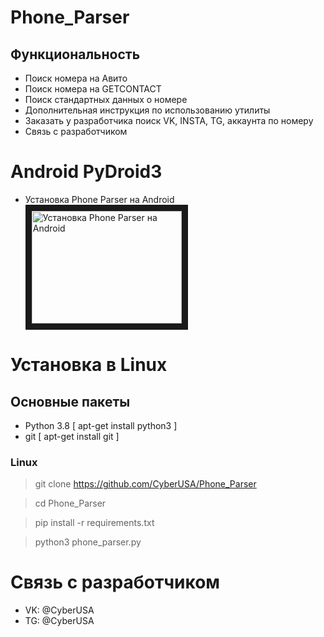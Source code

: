# Phone_Parser
## Функциональность 
- Поиск номера на Авито
- Поиск номера на GETCONTACT
- Поиск стандартных данных о номере
- Дополнительная инструкция по использованию утилиты 
- Заказать у разработчика поиск VK, INSTA, TG, аккаунта по номеру
- Связь с разработчиком

# Android PyDroid3
- Установка Phone Parser на Android
<a href="http://www.youtube.com/watch?feature=player_embedded&v=_jW7qqoNoi8" target="_blank"><img src="http://img.youtube.com/vi/_jW7qqoNoi8/0.jpg" 
alt="Установка Phone Parser на Android" width="240" height="180" border="10" /></a>



# Установка в Linux
## Основные пакеты 
- Python 3.8 [ apt-get install python3 ]
- git [ apt-get install git ]
### Linux

> git clone https://github.com/CyberUSA/Phone_Parser

> cd Phone_Parser

> pip install -r requirements.txt

> python3 phone_parser.py



# Связь с разработчиком 
- VK: @CyberUSA
- TG: @CyberUSA
